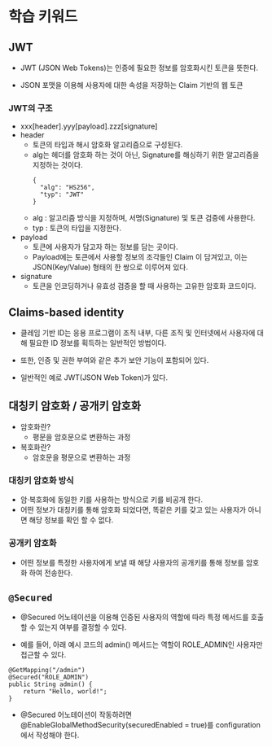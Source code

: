 # 학습 키워드

## JWT
- JWT (JSON Web Tokens)는 인증에 필요한 정보를 암호화시킨 토큰을 뜻한다.

- JSON 포맷을 이용해 사용자에 대한 속성을 저장하는 Claim 기반의 웹 토큰

### JWT의 구조
  - xxx[header].yyy[payload].zzz[signature]
  - header
    - 토큰의 타입과 해시 암호화 알고리즘으로 구성된다.
    - alg는 헤더를 암호화 하는 것이 아닌, Signature를 해싱하기 위한 알고리즘을 지정하는 것이다.
        ```
        {
          "alg": "HS256",
          "typ": "JWT"
        }
        ```
    - alg : 알고리즘 방식을 지정하며, 서명(Signature) 및 토큰 검증에 사용한다.
    - typ : 토큰의 타입을 지정한다.
  - payload
    - 토큰에 사용자가 담고자 하는 정보를 담는 곳이다.
    - Payload에는 토큰에서 사용할 정보의 조각들인 Claim 이 담겨있고, 이는 JSON(Key/Value) 형태의 한 쌍으로 이루어져 있다.
  - signature
    - 토큰을 인코딩하거나 유효성 검증을 할 때 사용하는 고유한 암호화 코드이다.

## Claims-based identity
- 클레임 기반 ID는 응용 프로그램이 조직 내부, 다른 조직 및 인터넷에서 사용자에 대해 필요한 ID 정보를 획득하는 일반적인 방법이다.

- 또한, 인증 및 권한 부여와 같은 추가 보안 기능이 포함되어 있다.

- 일반적인 예로 JWT(JSON Web Token)가 있다.

## 대칭키 암호화 / 공개키 암호화
- 암호화란?
    - 평문을 암호문으로 변환하는 과정
- 복호화란?
    - 암호문을 평문으로 변환하는 과정

### 대칭키 암호화 방식
- 암·복호화에 동일한 키를 사용하는 방식으로 키를 비공개 한다.
- 어떤 정보가 대칭키를 통해 암호화 되었다면, 똑같은 키를 갖고 있는 사용자가 아니면 해당 정보를 확인 할 수 없다.

### 공개키 암호화
- 어떤 정보를 특정한 사용자에게 보낼 때 해당 사용자의 공개키를 통해 정보를 암호화 하여 전송한다.

## `@Secured`
- @Secured 어노테이션을 이용해 인증된 사용자의 역할에 따라 특정 메서드를 호출할 수 있는지 여부를 결정할 수 있다.

- 예를 들어, 아래 예시 코드의 admin() 메서드는 역할이 ROLE_ADMIN인 사용자만 접근할 수 있다.
```
@GetMapping("/admin")
@Secured("ROLE_ADMIN")
public String admin() {
    return "Hello, world!";
}
```
- @Secured 어노테이션이 작동하려면 @EnableGlobalMethodSecurity(securedEnabled = true)를 configuration에서 작성해야 한다.
